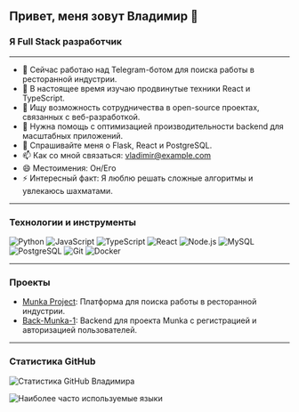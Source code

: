 ## Привет, меня зовут Владимир 👋

### Я Full Stack разработчик

---

- 🔭 Сейчас работаю над Telegram-ботом для поиска работы в ресторанной индустрии.
- 🌱 В настоящее время изучаю продвинутые техники React и TypeScript.
- 👯 Ищу возможность сотрудничества в open-source проектах, связанных с веб-разработкой.
- 🤔 Нужна помощь с оптимизацией производительности backend для масштабных приложений.
- 💬 Спрашивайте меня о Flask, React и PostgreSQL.
- 📫 Как со мной связаться: [vladimir@example.com](mailto:vladimir@example.com)
- 😄 Местоимения: Он/Его
- ⚡ Интересный факт: Я люблю решать сложные алгоритмы и увлекаюсь шахматами.

---

### Технологии и инструменты

![Python](https://img.shields.io/badge/Python-3670A0?style=for-the-badge&logo=python&logoColor=ffdd54)
![JavaScript](https://img.shields.io/badge/JavaScript-323330?style=for-the-badge&logo=javascript&logoColor=f7df1e)
![TypeScript](https://img.shields.io/badge/TypeScript-007ACC?style=for-the-badge&logo=typescript&logoColor=white)
![React](https://img.shields.io/badge/React-20232A?style=for-the-badge&logo=react&logoColor=61DAFB)
![Node.js](https://img.shields.io/badge/Node.js-43853D?style=for-the-badge&logo=node-dot-js&logoColor=white)
![MySQL](https://img.shields.io/badge/MySQL-00000F?style=for-the-badge&logo=mysql&logoColor=white)
![PostgreSQL](https://img.shields.io/badge/PostgreSQL-316192?style=for-the-badge&logo=postgresql&logoColor=white)
![Git](https://img.shields.io/badge/Git-F05033?style=for-the-badge&logo=git&logoColor=white)
![Docker](https://img.shields.io/badge/Docker-2496ED?style=for-the-badge&logo=docker&logoColor=white)

---

### Проекты

- [Munka Project](https://github.com/CVladim1r/munka-project): Платформа для поиска работы в ресторанной индустрии.
- [Back-Munka-1](https://github.com/CVladim1r/back-munka-1): Backend для проекта Munka с регистрацией и авторизацией пользователей.

---

### Статистика GitHub

![Статистика GitHub Владимира](https://github-readme-stats.vercel.app/api?username=CVladim1r&show_icons=true&theme=radical)

![Наиболее часто используемые языки](https://github-readme-stats.vercel.app/api/top-langs/?username=CVladim1r&layout=compact&theme=radical)

